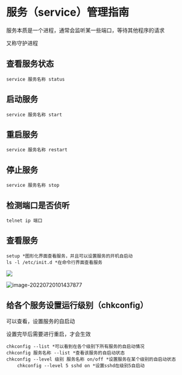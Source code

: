 # 服务（service）管理指南

服务本质是一个进程，通常会监听某一些端口，等待其他程序的请求

又称守护进程

##  查看服务状态

```
service 服务名称 status
```

## 启动服务

```
service 服务名称 start
```

## 重启服务

```
service 服务名称 restart
```

## 停止服务

```
service 服务名称 stop
```

## 检测端口是否侦听

```
telnet ip 端口
```

## 查看服务

```
setup *图形化界面查看服务，并且可以设置服务的开机自启动
ls -l /etc/init.d *在命令行界面查看服务
```

![](C:\Users\JInXiN\AppData\Roaming\Typora\typora-user-images\image-20220720095627811.png)

![image-20220720101437877](C:\Users\JInXiN\AppData\Roaming\Typora\typora-user-images\image-20220720101437877.png)

##  给各个服务设置运行级别（chkconfig）

可以查看，设置服务的自启动

设置完毕后需要进行重启，才会生效

```
chkconfig --list *可以看到在各个级别下所有服务的自启动情况
chkconfig 服务名称 --list *查看该服务的自启动状态
chkconfig --level 级别 服务名称 on/off *设置服务在某个级别的自启动状态
	chkconfig --level 5 sshd on *设置sshd在级别5自启动
 
```

